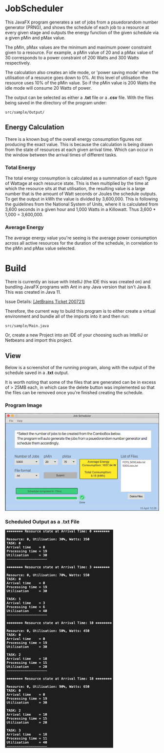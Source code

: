 # JobScheduler

This JavaFX program generates a set of jobs from a psuedorandom number generator (PRNG), and shows the schedule of
each job to a resource at every given stage and outputs the energy function of the given schedule via a given pMin and pMax value.

The pMin, pMax values are the minimum and maximum power constraint given to a resource. For example, a pMin value of 20 and a pMax value of 30 corresponds to a power constraint of 200 Watts and 300 Watts respectively.

The calculation also creates an idle mode, or 'power saving mode' when the utilisation of a resource goes down to 0%. At this level of utilisation the resource uses 10% of the pMin value. So if the pMin value is 200 Watts the idle mode will consume 20 Watts of power.

The output can be selected as either a __.txt__ file or a __.csv__ file. With the files being saved in the directory of the program under:
```
src/sample/Output/
```

## Energy Calculation
There is a known bug of the overall energy consumption figures not producing the exact value. This is because the calculation is being drawn from the state of resources at each given arrival time. Which can occur in the window between the arrival times of different tasks.

### Total Energy
The total energy consumption is calculated as a summnation of each figure of Wattage at each resource state. This is then multiplied by the time at which the resource sits at that utilisation, the resulting value is a large number that is the amount of Watt seconds or Joules the schedule outputs. To get the output in kWh the value is divided by 3,600,000. This is following the guidelines from the National System of Units, where it is calculated from 3,600 seconds in a given hour and 1,000 Watts in a Killowatt. Thus 3,600 * 1,000 = 3,600,000.

### Average Energy
The average energy value you're seeing is the average power consumption across all active resources for the duration of the schedule, in correlation to the pMin and pMax value selected.

# Build

There is currently an issue with IntelliJ (the IDE this was created on) and bundling JavaFX programs with Ant in any Java
version that isn't Java 8. This was created in Java 11.

Issue Details:
[[JetBrains Ticket 200721]](https://youtrack.jetbrains.com/issue/IDEA-200721?_ga=2.224905754.1868922875.1585741664-751629145.1585393092)

Therefore, the current way to build this program is to either create a virtual environment and bundle all of the imports
into it and then run:
```
src/sample/Main.java
```
Or, create a new Project into an IDE of your choosing such as IntelliJ or Netbeans and
import this project.


## View

Below is a screenshot of the running program, along with the output of the schedule saved in a __.txt__ output.

It is worth noting that some of the files that are generated can be in excess of > 25MB each, in which case the delete
button was implemented so that the files can be removed once you're finished creating the schedule.

### Program Image
![alt text][programImage] 

### Scheduled Output as a .txt File
![alt text][txtImage]


[txtImage]: Documentation/txtImage.png ".txt format"

[programImage]: Documentation/programImage.png "Output after scheduling 5000 jobs"
